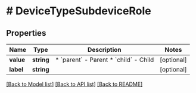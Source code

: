# # DeviceTypeSubdeviceRole

## Properties

Name | Type | Description | Notes
------------ | ------------- | ------------- | -------------
**value** | **string** | * &#x60;parent&#x60; - Parent * &#x60;child&#x60; - Child | [optional]
**label** | **string** |  | [optional]

[[Back to Model list]](../../README.md#models) [[Back to API list]](../../README.md#endpoints) [[Back to README]](../../README.md)
